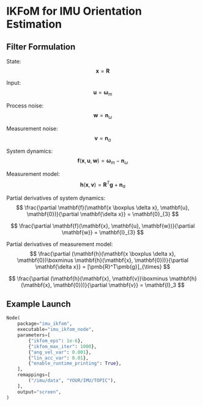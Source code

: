 # IKFoM for IMU Orientation Estimation

## Filter Formulation

State:
$$
\mathbf{x} = \pmb{R}
$$

Input:
$$
\mathbf{u} = \pmb{\omega}_m
$$

Process noise:
$$
\mathbf{w} = \pmb{n}_{\omega}
$$

Measurement noise:
$$
\mathbf{v} = \pmb{n}_a
$$

System dynamics:
$$
\mathbf{f}(\mathbf{x}, \mathbf{u}, \mathbf{w}) = \pmb{\omega}_m - \pmb{n}_{\omega}
$$

Measurement model:
$$
\mathbf{h}(\mathbf{x}, \mathbf{v}) = \pmb{R}^T \pmb{g} + \pmb{n}_a
$$

Partial derivatives of system dynamics:
$$
\frac{\partial \mathbf{f}(\mathbf{x \boxplus \delta x}, \mathbf{u}, \mathbf{0})}{\partial \mathbf{\delta x}} = \mathbf{0}_{3}
$$

$$
\frac{\partial \mathbf{f}(\mathbf{x}, \mathbf{u}, \mathbf{w})}{\partial \mathbf{w}} = \mathbf{I}_{3}
$$

Partial derivatives of measurement model:
$$
\frac{\partial (\mathbf{h}(\mathbf{x \boxplus \delta x}, \mathbf{0})\boxminus \mathbf{h}(\mathbf{x}, \mathbf{0}))}{\partial \mathbf{\delta x}} = [\pmb{R}^T\pmb{g}]_{\times}
$$

$$
\frac{\partial (\mathbf{h}(\mathbf{x}, \mathbf{v})\boxminus \mathbf{h}(\mathbf{x}, \mathbf{0}))}{\partial \mathbf{v}} = \mathbf{I}_3
$$

## Example Launch

```python
Node(
    package="imu_ikfom",
    executable="imu_ikfom_node",
    parameters=[
        {"ikfom_eps": 1e-6},
        {"ikfom_max_iter": 1000},
        {"ang_vel_var": 0.001},
        {"lin_acc_var": 0.01},
        {"enable_runtime_printing": True},
    ],
    remappings=[
        ("/imu/data", "YOUR/IMU/TOPIC"),
    ],
    output="screen",
)
```
